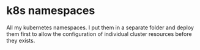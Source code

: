 # k8s namespaces

All my kubernetes namespaces. I put them in a separate folder and deploy them first to allow the configuration of individual cluster resources before they exists.
